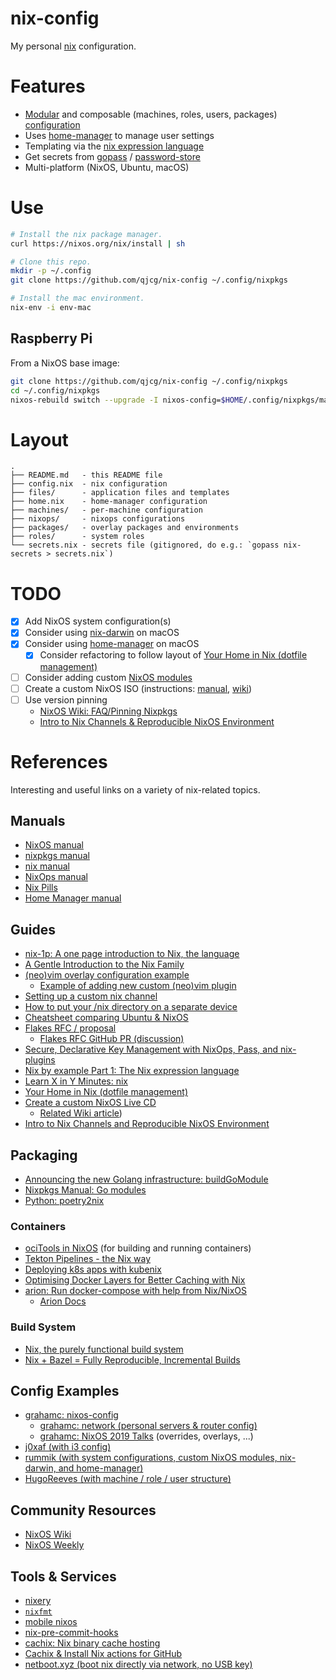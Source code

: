 # nix-config

My personal [nix](https://nixos.org/nix/) configuration.


# Features

- [Modular](https://nixos.org/nixos/manual/index.html#sec-modularity) and composable (machines, roles, users, packages) [configuration](https://nixos.org/nixos/manual/index.html#ch-configuration)
- Uses [home-manager](https://github.com/rycee/home-manager) to manage user settings
- Templating via the [nix expression language](https://nixos.org/nix/manual/#ch-expression-language)
- Get secrets from [gopass](https://www.gopass.pw/) / [password-store](https://www.passwordstore.org/)
- Multi-platform (NixOS, Ubuntu, macOS)


# Use

```sh
# Install the nix package manager.
curl https://nixos.org/nix/install | sh

# Clone this repo.
mkdir -p ~/.config
git clone https://github.com/qjcg/nix-config ~/.config/nixpkgs

# Install the mac environment.
nix-env -i env-mac
```

## Raspberry Pi

From a NixOS base image:

```sh
git clone https://github.com/qjcg/nix-config ~/.config/nixpkgs
cd ~/.config/nixpkgs
nixos-rebuild switch --upgrade -I nixos-config=$HOME/.config/nixpkgs/machines/rpi3/configuration.nix

```


# Layout

```
.
├── README.md   - this README file
├── config.nix  - nix configuration
├── files/      - application files and templates
├── home.nix    - home-manager configuration
├── machines/   - per-machine configuration
├── nixops/     - nixops configurations
├── packages/   - overlay packages and environments
├── roles/      - system roles
└── secrets.nix - secrets file (gitignored, do e.g.: `gopass nix-secrets > secrets.nix`)
```


# TODO

- [x] Add NixOS system configuration(s)
- [x] Consider using [nix-darwin](https://github.com/LnL7/nix-darwin) on macOS
- [x] Consider using [home-manager](https://github.com/rycee/home-manager) on macOS
	- [x] Consider refactoring to follow layout of [Your Home in Nix (dotfile management)](https://hugoreeves.com/posts/2019/nix-home/)
- [ ] Consider adding custom [NixOS modules](https://nixos.org/nixos/manual/index.html#sec-writing-modules)
- [ ] Create a custom NixOS ISO (instructions: [manual](https://nixos.org/nixos/manual/index.html#sec-building-cd), [wiki](https://nixos.wiki/wiki/Creating_a_NixOS_live_CD))
- [ ] Use version pinning
	- [NixOS Wiki: FAQ/Pinning Nixpkgs](https://nixos.wiki/wiki/FAQ/Pinning_Nixpkgs)
	- [Intro to Nix Channels & Reproducible NixOS Environment](https://matrix.ai/blog/intro-to-nix-channels-and-reproducible-nixos-environment/)


# References

Interesting and useful links on a variety of nix-related topics.

## Manuals

- [NixOS manual](https://nixos.org/nixos/manual/)
- [nixpkgs manual](https://nixos.org/nixpkgs/manual/)
- [nix manual](https://nixos.org/nix/manual/)
- [NixOps manual](https://nixos.org/nixops/manual/)
- [Nix Pills](https://nixos.org/nixos/nix-pills/)
- [Home Manager manual](https://rycee.gitlab.io/home-manager/index.html)

## Guides

- [nix-1p: A one page introduction to Nix, the language](https://github.com/tazjin/nix-1p)
- [A Gentle Introduction to the Nix Family](https://ebzzry.io/en/nix/)
- [(neo)vim overlay configuration example](https://nixos.wiki/wiki/Vim#Custom_setup_without_using_Home_Manager)
	- [Example of adding new custom (neo)vim plugin](https://nixos.wiki/wiki/Vim#Add_a_new_custom_plugin_to_the_users_packages)
- [Setting up a custom nix channel](https://savanni.luminescent-dreams.com/2019/09/13/nix-channel/)
- [How to put your /nix directory on a separate device](https://cs-syd.eu/posts/2019-09-14-nix-on-seperate-device)
- [Cheatsheet comparing Ubuntu & NixOS](https://nixos.wiki/wiki/Cheatsheet)
- [Flakes RFC / proposal](https://github.com/tweag/rfcs/blob/flakes/rfcs/0049-flakes.md)
	- [Flakes RFC GitHub PR (discussion)](https://github.com/NixOS/rfcs/pull/49)
- [Secure, Declarative Key Management with NixOps, Pass, and nix-plugins](https://elvishjerricco.github.io/2018/06/24/secure-declarative-key-management.html)
- [Nix by example Part 1: The Nix expression language](https://medium.com/@MrJamesFisher/nix-by-example-a0063a1a4c55)
- [Learn X in Y Minutes: nix](https://learnxinyminutes.com/docs/nix/)
- [Your Home in Nix (dotfile management)](https://hugoreeves.com/posts/2019/nix-home/)
- [Create a custom NixOS Live CD](https://nixos.org/nixos/manual/index.html#sec-building-cd)
	- [Related Wiki article](https://nixos.wiki/wiki/Creating_a_NixOS_live_CD))
- [Intro to Nix Channels and Reproducible NixOS Environment](https://matrix.ai/blog/intro-to-nix-channels-and-reproducible-nixos-environment/)

## Packaging

- [Announcing the new Golang infrastructure: buildGoModule](https://kalbas.it/2019/03/17/announcing-the-new-golang-infrastructure-buildgomodule/)
- [Nixpkgs Manual: Go modules](https://nixos.org/nixpkgs/manual/#ssec-go-modules)
- [Python: poetry2nix](https://github.com/nix-community/poetry2nix)

### Containers

- [ociTools in NixOS](https://spacekookie.de/blog/ocitools-in-nixos/) (for building and running containers)
- [Tekton Pipelines - the Nix way](https://lewo.abesis.fr/posts/2019-09-30-tekton-pipelines-the-nix-way.html)
- [Deploying k8s apps with kubenix](https://zimbatm.com/deploying-k8s-apps-with-kubenix/)
- [Optimising Docker Layers for Better Caching with Nix](https://grahamc.com/blog/nix-and-layered-docker-images)
- [arion: Run docker-compose with help from Nix/NixOS](https://github.com/hercules-ci/arion)
	- [Arion Docs](https://docs.hercules-ci.com/arion/)

### Build System

- [Nix, the purely functional build system](http://www.boronine.com/2018/02/02/Nix/)
- [Nix + Bazel = Fully Reproducible, Incremental Builds](https://www.tweag.io/posts/2018-03-15-bazel-nix.html)


## Config Examples

- [grahamc: nixos-config](https://github.com/grahamc/nixos-config)
	- [grahamc: network (personal servers & router config)](https://github.com/grahamc/network)
	- [grahamc: NixOS 2019 Talks](https://github.com/grahamc/talks) (overrides, overlays, ...)
- [j0xaf (with i3 config)](https://github.com/j0xaf/dotfiles/blob/master/.config/nixpkgs/home.nix)
- [rummik (with system configurations, custom NixOS modules, nix-darwin, and home-manager)](https://github.com/rummik/nixos-config)
- [HugoReeves (with machine / role / user structure)](https://github.com/HugoReeves/nix-home/)

## Community Resources

- [NixOS Wiki](https://nixos.wiki/)
- [NixOS Weekly](https://weekly.nixos.org/)

## Tools & Services

- [nixery](https://nixery.dev/)
- [`nixfmt`](https://github.com/serokell/nixfmt)
- [mobile nixos](https://github.com/samueldr/mobile-nixos/)
- [nix-pre-commit-hooks](https://github.com/hercules-ci/nix-pre-commit-hooks)
- [cachix: Nix binary cache hosting](https://cachix.org/)
- [Cachix & Install Nix actions for GitHub](https://discourse.nixos.org/t/cachix-nix-install-actions-for-github/4242/2)
- [netboot.xyz (boot nix directly via network, no USB key)](https://github.com/antonym/netboot.xyz)
